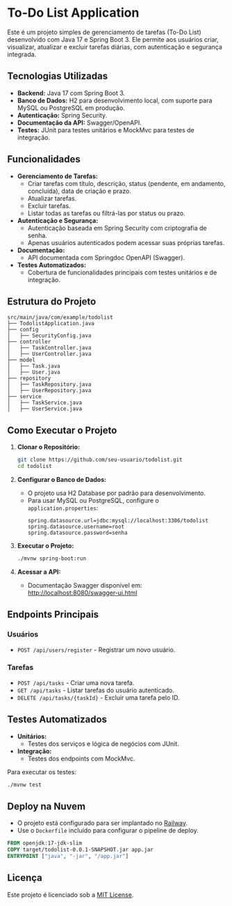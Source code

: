 # To-Do List Application

Este é um projeto simples de gerenciamento de tarefas (To-Do List) desenvolvido com Java 17 e Spring Boot 3. Ele permite aos usuários criar, visualizar, atualizar e excluir tarefas diárias, com autenticação e segurança integrada.

## Tecnologias Utilizadas

- **Backend:** Java 17 com Spring Boot 3.
- **Banco de Dados:** H2 para desenvolvimento local, com suporte para MySQL ou PostgreSQL em produção.
- **Autenticação:** Spring Security.
- **Documentação da API:** Swagger/OpenAPI.
- **Testes:** JUnit para testes unitários e MockMvc para testes de integração.

## Funcionalidades

- **Gerenciamento de Tarefas:**
  - Criar tarefas com título, descrição, status (pendente, em andamento, concluída), data de criação e prazo.
  - Atualizar tarefas.
  - Excluir tarefas.
  - Listar todas as tarefas ou filtrá-las por status ou prazo.
- **Autenticação e Segurança:**
  - Autenticação baseada em Spring Security com criptografia de senha.
  - Apenas usuários autenticados podem acessar suas próprias tarefas.
- **Documentação:**
  - API documentada com Springdoc OpenAPI (Swagger).
- **Testes Automatizados:**
  - Cobertura de funcionalidades principais com testes unitários e de integração.

## Estrutura do Projeto

```
src/main/java/com/example/todolist
├── TodolistApplication.java
├── config
│   ├── SecurityConfig.java
├── controller
│   ├── TaskController.java
│   ├── UserController.java
├── model
│   ├── Task.java
│   ├── User.java
├── repository
│   ├── TaskRepository.java
│   ├── UserRepository.java
├── service
│   ├── TaskService.java
│   ├── UserService.java
```

## Como Executar o Projeto

1. **Clonar o Repositório:**
   ```bash
   git clone https://github.com/seu-usuario/todolist.git
   cd todolist
   ```

2. **Configurar o Banco de Dados:**
   - O projeto usa H2 Database por padrão para desenvolvimento.
   - Para usar MySQL ou PostgreSQL, configure o `application.properties`:
     ```properties
     spring.datasource.url=jdbc:mysql://localhost:3306/todolist
     spring.datasource.username=root
     spring.datasource.password=senha
     ```

3. **Executar o Projeto:**
   ```bash
   ./mvnw spring-boot:run
   ```

4. **Acessar a API:**
   - Documentação Swagger disponível em: [http://localhost:8080/swagger-ui.html](http://localhost:8080/swagger-ui.html)

## Endpoints Principais

### Usuários
- `POST /api/users/register` - Registrar um novo usuário.

### Tarefas
- `POST /api/tasks` - Criar uma nova tarefa.
- `GET /api/tasks` - Listar tarefas do usuário autenticado.
- `DELETE /api/tasks/{taskId}` - Excluir uma tarefa pelo ID.

## Testes Automatizados

- **Unitários:**
  - Testes dos serviços e lógica de negócios com JUnit.
- **Integração:**
  - Testes dos endpoints com MockMvc.

Para executar os testes:
```bash
./mvnw test
```

## Deploy na Nuvem

- O projeto está configurado para ser implantado no [Railway](https://railway.app/).
- Use o `Dockerfile` incluído para configurar o pipeline de deploy.

```dockerfile
FROM openjdk:17-jdk-slim
COPY target/todolist-0.0.1-SNAPSHOT.jar app.jar
ENTRYPOINT ["java", "-jar", "/app.jar"]
```

## Licença

Este projeto é licenciado sob a [MIT License](LICENSE).
